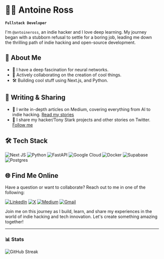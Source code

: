 # 🏄‍♂️ Antoine Ross

**`Fullstack Developer`**

I'm `@antoineross`, an indie hacker and I love deep learning. My journey began with a stubborn refusal to settle for a boring job, leading me down the thrilling path of indie hacking and open-source development.

## 🚀 About Me
- 🧠 I have a deep fascination for neural networks.
- 🤖 Actively collaborating on the creation of cool things.
- 🛠 Building cool stuff using Next.js, and Python.

## 📝 Writing & Sharing
- 📖 I write in-depth articles on Medium, covering everything from AI to indie hacking. [Read my stories](https://medium.com/@antoineross)
- 🧠 I share my hacker/Tony Stark projects and other stories on Twitter. [Follow me](https://twitter.com/antoineross__)

## 🛠 Tech Stack
![Next JS](https://img.shields.io/badge/Next-black?style=for-the-badge&logo=next.js&logoColor=white)
![Python](https://img.shields.io/badge/python-3670A0?style=for-the-badge&logo=python&logoColor=ffdd54)
![FastAPI](https://img.shields.io/badge/FastAPI-005571?style=for-the-badge&logo=fastapi)
![Google Cloud](https://img.shields.io/badge/GoogleCloud-%234285F4.svg?style=for-the-badge&logo=google-cloud&logoColor=white)
![Docker](https://img.shields.io/badge/docker-%230db7ed.svg?style=for-the-badge&logo=docker&logoColor=white)
![Supabase](https://img.shields.io/badge/Supabase-3ECF8E?style=for-the-badge&logo=supabase&logoColor=white)
![Postgres](https://img.shields.io/badge/postgres-%23316192.svg?style=for-the-badge&logo=postgresql&logoColor=white)

## 🌐 Find Me Online
Have a question or want to collaborate? Reach out to me in one of the following:

[![LinkedIn](https://img.shields.io/badge/linkedin-%230077B5.svg?style=for-the-badge&logo=linkedin&logoColor=white)](https://www.linkedin.com/in/antoineross)
[![X](https://img.shields.io/badge/X-%23000000.svg?style=for-the-badge&logo=X&logoColor=white)](https://twitter.com/antoineross__)
[![Medium](https://img.shields.io/badge/Medium-12100E?style=for-the-badge&logo=medium&logoColor=white)](https://medium.com/@antoineross)
[![Gmail](https://img.shields.io/badge/Gmail-D14836?style=for-the-badge&logo=gmail&logoColor=white)](mailto:developer.antoine@gmail.com)

Join me on this journey as I build, learn, and share my experiences in the world of indie hacking and tech innovation. Let's create something amazing together!

---

### 📊 Stats
![GitHub Streak](https://streak-stats.demolab.com?user=AntoineRoss&theme=gruvbox&border_radius=4.5)
